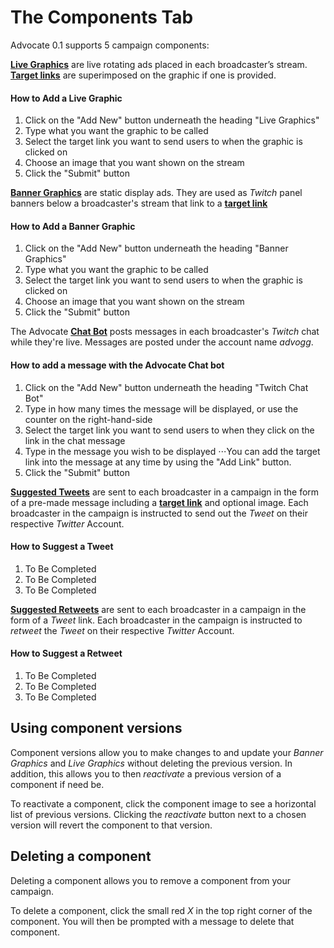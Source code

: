 # The Components Tab
Advocate 0.1 supports 5 campaign components:

<a href="http://advocate-docs.readthedocs.io/en/latest/2)%20Definitions/#live-graphics">**Live Graphics**</a> are live rotating ads placed in each broadcaster’s stream. <a href="http://advocate-docs.readthedocs.io/en/latest/2)%20Definitions/#target-links">**Target links**</a> are superimposed on the graphic if one is provided.

#### How to Add a Live Graphic

1. Click on the "Add New" button underneath the heading "Live Graphics"
2. Type what you want the graphic to be called
3. Select the target link you want to send users to when the graphic is clicked on
4. Choose an image that you want shown on the stream
5. Click the "Submit" button

<a href="http://advocate-docs.readthedocs.io/en/latest/2)%20Definitions/#banner-graphics">**Banner Graphics**</a> are static display ads. They are used as *Twitch* panel banners below a broadcaster's stream that link to a <a href="http://advocate-docs.readthedocs.io/en/latest/2)%20Definitions/#target-links">**target link**</a>

#### How to Add a Banner Graphic

1. Click on the "Add New" button underneath the heading "Banner Graphics"
2. Type what you want the graphic to be called
3. Select the target link you want to send users to when the graphic is clicked on
4. Choose an image that you want shown on the stream
5. Click the "Submit" button

The Advocate <a href="http://advocate-docs.readthedocs.io/en/latest/2)%20Definitions/#chat-bot">**Chat Bot**</a> posts messages in each broadcaster's *Twitch* chat while they're live. Messages are posted under the account name *advogg*.

#### How to add a message with the Advocate Chat bot

1. Click on the "Add New" button underneath the heading "Twitch Chat Bot"
2. Type in how many times the message will be displayed, or use the counter on the right-hand-side
3. Select the target link you want to send users to when they click on the link in the chat message
4. Type in the message you wish to be displayed
⋅⋅⋅You can add the target link into the message at any time by using the "Add Link" button.
5. Click the "Submit" button

<a href="http://advocate-docs.readthedocs.io/en/latest/2)%20Definitions/#suggested-tweets">**Suggested Tweets**</a> are sent to each broadcaster in a campaign in the form of a pre-made message including a <a href="http://advocate-docs.readthedocs.io/en/latest/2)%20Definitions/#target-links">**target link**</a> and optional image. Each broadcaster in the campaign is instructed to send out the *Tweet* on their respective *Twitter* Account.

#### How to Suggest a Tweet

1. To Be Completed
2. To Be Completed
3. To Be Completed

<a href="http://advocate-docs.readthedocs.io/en/latest/2)%20Definitions/#suggested-retweets">**Suggested Retweets**</a> are sent to each broadcaster in a campaign in the form of a *Tweet* link. Each broadcaster in the campaign is instructed to *retweet* the *Tweet* on their respective *Twitter* Account.

#### How to Suggest a Retweet

1. To Be Completed
2. To Be Completed
3. To Be Completed

## Using component versions

Component versions allow you to make changes to and update your *Banner Graphics* and *Live Graphics* without deleting the previous version. In addition, this allows you to then *reactivate* a previous version of a component if need be.

To reactivate a component, click the component image to see a horizontal list of previous versions. Clicking the *reactivate* button next to a chosen version will revert the component to that version.

## Deleting a component

Deleting a component allows you to remove a component from your campaign.

To delete a component, click the small red *X* in the top right corner of the component. You will then be prompted with a message to delete that component.
